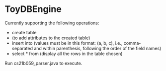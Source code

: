 # ToyDBEngine
Currently supporting the following operations:
  - create table <tableName>
  - <dataType> <fieldName> (to add attributes to the created table)
  - insert into <tableName> <values> (values must be in this format: (a, b, c), i.e., comma-separated and within parenthesis, following the order of the field names)
  - select * from <tableName> (display all the rows in the table chosen)

Run cs21b059_parser.java to execute.
